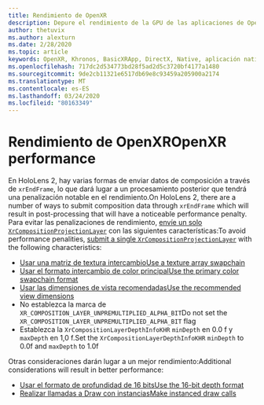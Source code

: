 ```yaml
---
title: Rendimiento de OpenXR
description: Depure el rendimiento de la GPU de las aplicaciones de OpenXR.
author: thetuvix
ms.author: alexturn
ms.date: 2/28/2020
ms.topic: article
keywords: OpenXR, Khronos, BasicXRApp, DirectX, Native, aplicación nativa, motor personalizado, middleware, rendimiento, optimización, depuración de GPU, RenderDoc, PIX
ms.openlocfilehash: 717dc2d534773bd28f5ad2d5c3720bf4177a1480
ms.sourcegitcommit: 9de2cb11321e6517db69e8c93459a205900a2174
ms.translationtype: MT
ms.contentlocale: es-ES
ms.lasthandoff: 03/24/2020
ms.locfileid: "80163349"
---
```

# <a name="openxr-performance"></a><span data-ttu-id="e22d9-104">Rendimiento de OpenXR</span><span class="sxs-lookup"><span data-stu-id="e22d9-104">OpenXR performance</span></span>

<span data-ttu-id="e22d9-105">En HoloLens 2, hay varias formas de enviar datos de composición a través de `xrEndFrame`, lo que dará lugar a un procesamiento posterior que tendrá una penalización notable en el rendimiento.</span><span class="sxs-lookup"><span data-stu-id="e22d9-105">On HoloLens 2, there are a number of ways to submit composition data through `xrEndFrame` which will result in post-processing that will have a noticeable performance penalty.</span></span>
<span data-ttu-id="e22d9-106">Para evitar las penalizaciones de rendimiento, [envíe un solo `XrCompositionProjectionLayer`](openxr-best-practices.md#use-a-single-projection-layer) con las siguientes características:</span><span class="sxs-lookup"><span data-stu-id="e22d9-106">To avoid performance penalities, [submit a single `XrCompositionProjectionLayer`](openxr-best-practices.md#use-a-single-projection-layer) with the following characteristics:</span></span>
* [<span data-ttu-id="e22d9-107">Usar una matriz de textura intercambio</span><span class="sxs-lookup"><span data-stu-id="e22d9-107">Use a texture array swapchain</span></span>](openxr-best-practices.md#render-with-texture-array-and-vprt)
* [<span data-ttu-id="e22d9-108">Usar el formato intercambio de color principal</span><span class="sxs-lookup"><span data-stu-id="e22d9-108">Use the primary color swapchain format</span></span>](openxr-best-practices.md#select-a-swapchain-format)
* [<span data-ttu-id="e22d9-109">Usar las dimensiones de vista recomendadas</span><span class="sxs-lookup"><span data-stu-id="e22d9-109">Use the recommended view dimensions</span></span>](openxr-best-practices.md#render-with-recommended-rendering-parameters-and-frame-timing)
* <span data-ttu-id="e22d9-110">No establezca la marca de `XR_COMPOSITION_LAYER_UNPREMULTIPLIED_ALPHA_BIT`</span><span class="sxs-lookup"><span data-stu-id="e22d9-110">Do not set the `XR_COMPOSITION_LAYER_UNPREMULTIPLIED_ALPHA_BIT` flag</span></span>
* <span data-ttu-id="e22d9-111">Establezca la `XrCompositionLayerDepthInfoKHR` `minDepth` en 0.0 f y `maxDepth` en 1,0 f.</span><span class="sxs-lookup"><span data-stu-id="e22d9-111">Set the `XrCompositionLayerDepthInfoKHR` `minDepth` to 0.0f and `maxDepth` to 1.0f</span></span>

<span data-ttu-id="e22d9-112">Otras consideraciones darán lugar a un mejor rendimiento:</span><span class="sxs-lookup"><span data-stu-id="e22d9-112">Additional considerations will result in better performance:</span></span>
* [<span data-ttu-id="e22d9-113">Usar el formato de profundidad de 16 bits</span><span class="sxs-lookup"><span data-stu-id="e22d9-113">Use the 16-bit depth format</span></span>](openxr-best-practices.md#choose-a-reasonable-depth-range)
* [<span data-ttu-id="e22d9-114">Realizar llamadas a Draw con instancias</span><span class="sxs-lookup"><span data-stu-id="e22d9-114">Make instanced draw calls</span></span>](openxr-best-practices.md#render-with-texture-array-and-vprt)
